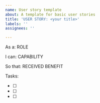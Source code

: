 ```yaml
---
name: User story template
about: A template for basic user stories
title: 'USER STORY: <your title>'
labels: ''
assignees: ''

---
```


As a: ROLE

I can: CAPABILITY

So that: RECEIVED BENEFIT

Tasks:

- [ ]
- [ ]
- [ ]
